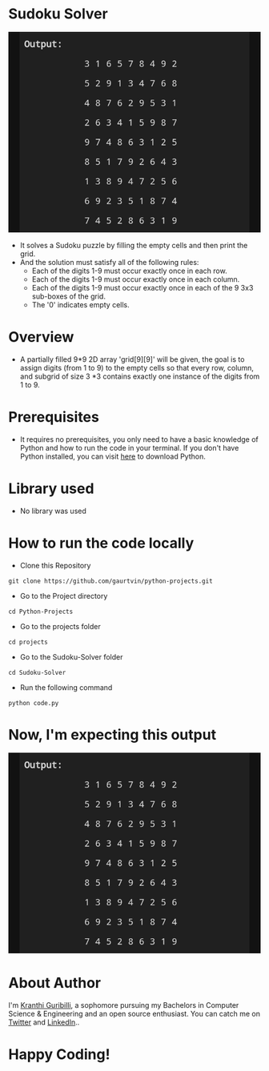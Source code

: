 # Sudoku Solver
![](https://github.com/Kranthi-Guribilli/Python-Projects/blob/master/projects/Sudoku-Solver/Image.jpg)
* It solves a Sudoku puzzle by filling the empty cells and then print the grid.
* And the solution must satisfy all of the following rules:
  * Each of the digits 1-9 must occur exactly once in each row.
  * Each of the digits 1-9 must occur exactly once in each column.
  * Each of the digits 1-9 must occur exactly once in each of the 9 3x3 sub-boxes of the grid.
  * The '0' indicates empty cells.
# Overview
* A partially filled 9*9 2D array 'grid[9][9]' will be given, the goal is to assign digits (from 1 to 9) to the empty cells so that every row, column, and subgrid of size 3 *3 contains exactly one instance of the digits from 1 to 9.
# Prerequisites
* It requires no prerequisites, you only need to have a basic knowledge of Python and how to run the code in your terminal. If you don't have Python installed, you can visit [here](https://www.python.org/downloads/) to download Python.
# Library used
  * No library was used
# How to run the code locally

- Clone this Repository

```
git clone https://github.com/gaurtvin/python-projects.git
```

- Go to the Project directory

```
cd Python-Projects
```

- Go to the projects folder

```
cd projects
```

- Go to the Sudoku-Solver folder

```
cd Sudoku-Solver
```

- Run the following command

```
python code.py
```
# Now, I'm expecting this output
![](https://github.com/Kranthi-Guribilli/Python-Projects/blob/master/projects/Sudoku-Solver/Image.jpg)
# About Author
 I'm [Kranthi Guribilli](https://github.com/Kranthi-Guribilli), a sophomore pursuing my Bachelors in Computer Science & Engineering and an open source enthusiast.
 You can catch me on [Twitter](https://twitter.com/Kranthi517) and [LinkedIn](https://www.linkedin.com/in/kranthi-guribilli-1a8b24206)..
# Happy Coding!
